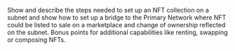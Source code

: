 Show and describe the steps needed to set up an NFT collection on a subnet and show how to set up a bridge to the Primary Network 
where NFT could be listed to sale on a marketplace and change of ownership reflected on the subnet. 
Bonus points for additional capabilities like renting, swapping or composing NFTs.